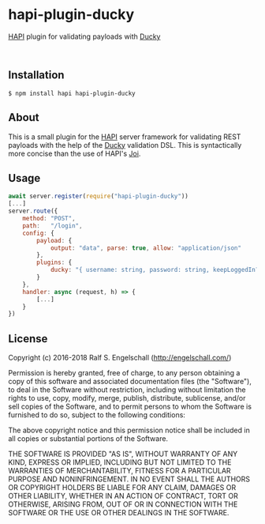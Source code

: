 
hapi-plugin-ducky
=================

[HAPI](http://hapijs.com/) plugin for validating payloads with [Ducky](http://duckyjs.com/)

<p/>
<img src="https://nodei.co/npm/hapi-plugin-ducky.png?downloads=true&stars=true" alt=""/>

<p/>
<img src="https://david-dm.org/rse/hapi-plugin-ducky.png" alt=""/>

Installation
------------

```shell
$ npm install hapi hapi-plugin-ducky
```

About
-----

This is a small plugin for the [HAPI](http://hapijs.com/) server
framework for validating REST payloads with the help of the
[Ducky](http://duckyjs.com/) validation DSL. This is syntactically more
concise than the use of HAPI's [Joi](https://github.com/hapijs/joi).

Usage
-----

```js
await server.register(require("hapi-plugin-ducky"))
[...]
server.route({
    method: "POST",
    path:   "/login",
    config: {
        payload: {
            output: "data", parse: true, allow: "application/json"
        },
        plugins: {
            ducky: "{ username: string, password: string, keepLoggedIn?: boolean }"
        }
    },
    handler: async (request, h) => {
        [...]
    }
})
```

License
-------

Copyright (c) 2016-2018 Ralf S. Engelschall (http://engelschall.com/)

Permission is hereby granted, free of charge, to any person obtaining
a copy of this software and associated documentation files (the
"Software"), to deal in the Software without restriction, including
without limitation the rights to use, copy, modify, merge, publish,
distribute, sublicense, and/or sell copies of the Software, and to
permit persons to whom the Software is furnished to do so, subject to
the following conditions:

The above copyright notice and this permission notice shall be included
in all copies or substantial portions of the Software.

THE SOFTWARE IS PROVIDED "AS IS", WITHOUT WARRANTY OF ANY KIND,
EXPRESS OR IMPLIED, INCLUDING BUT NOT LIMITED TO THE WARRANTIES OF
MERCHANTABILITY, FITNESS FOR A PARTICULAR PURPOSE AND NONINFRINGEMENT.
IN NO EVENT SHALL THE AUTHORS OR COPYRIGHT HOLDERS BE LIABLE FOR ANY
CLAIM, DAMAGES OR OTHER LIABILITY, WHETHER IN AN ACTION OF CONTRACT,
TORT OR OTHERWISE, ARISING FROM, OUT OF OR IN CONNECTION WITH THE
SOFTWARE OR THE USE OR OTHER DEALINGS IN THE SOFTWARE.

